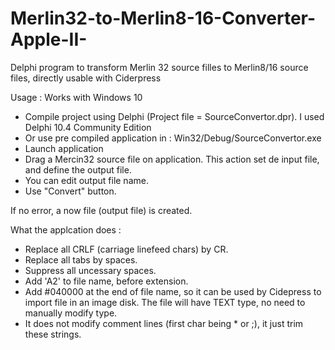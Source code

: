 # Merlin32-to-Merlin8-16-Converter-Apple-II-

Delphi program to transform Merlin 32 source filles to Merlin8/16 source files, directly usable with Ciderpress

Usage :
Works with Windows 10

- Compile project using Delphi (Project file = SourceConvertor.dpr). I used Delphi 10.4 Community Edition
- Or use pre compiled application in : Win32/Debug/SourceConvertor.exe
- Launch application
- Drag a Mercin32 source file on application. This action set de input file, and define the output file.
- You can edit output file name.
- Use "Convert" button.

If no error, a now file (output file) is created.

What the applcation does :

- Replace all CRLF (carriage linefeed chars) by CR.
- Replace all tabs by spaces.
- Suppress all uncessary spaces.
- Add 'A2' to file name, before extension.
- Add #040000 at the end of file name, so it can be used by Cidepress to import file in an image disk. The file will have TEXT type, no need to manually modify type.
- It does not modify comment lines (first char being \* or ;), it just trim these strings.
